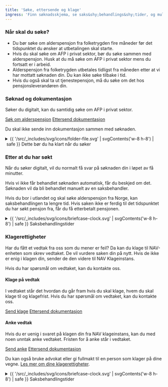 ```yaml
---
title: 'Søke, ettersende og klage'
ingress: 'Finn søknadsskjema, se saks&shy;behandlings&shy;tider, og muligheter til å ettersende eller klage på vedtak.'
---
```


### Når skal du søke?

* Du bør søke om alderspensjon fra folketrygden fire måneder før det tidspunktet du ønsker at utbetalingen skal starte.
* Hvis du skal søke om AFP i privat sektor, bør du søke sammen med alderspensjon. Husk at du må søke om AFP i privat sektor mens du fortsatt er i arbeid.
* Alderspensjon fra folketrygden utbetales tidligst fra måneden etter at vi har mottatt søknaden din. Du kan ikke søke tilbake i tid.
* Hvis du også skal ta ut tjenestepensjon, må du søke om det hos pensjonsleverandøren din.

### Søknad og dokumentasjon

Søker du digitalt, kan du samtidig søke om AFP i privat sektor.

<div class="flex flex-wrap gap-2">
  <a class="button button--primary" href="#">Søk om alderspensjon</a>
  <a class="button button--secondary" href="#">Ettersend dokumentasjon</a>
</div>

Du skal ikke sende inn dokumentasjon sammen med søknaden.

<details class="expander">
  <summary>
    <span class="mr-1 -my-1 -ml-9" aria-hidden="true">{{ '/src/_includes/svg/icons/folder-file.svg' | svgContents('w-8 h-8') | safe }}</span>
    Dette bør du ha klart når du søker
  </summary>
  <div class="prose">
    <p>Innhold mangler</p>
  </div>
</details>

### Etter at du har søkt

Når du søker digitalt, vil du normalt få svar på søknaden din i løpet av få minutter.

Hvis vi ikke får behandlet søknaden automatisk, får du beskjed om det. Søknaden vil da bli behandlet manuelt av en saksbehandler.

Hvis du bor i utlandet og skal søke alderspensjon fra Norge, kan saksbehandlingen ta lengre tid. Hvis saken ikke er ferdig til det tidspunktet du har søkt pensjon fra, får du få etterbetalt pensjonen.

<details class="expander">
  <summary>
    <span class="mr-1 -my-1 -ml-9" aria-hidden="true">{{ '/src/_includes/svg/icons/briefcase-clock.svg' | svgContents('w-8 h-8') | safe }}</span>
    Saksbehandlingstider
  </summary>
  <div class="prose">
    <p>Innhold mangler</p>
  </div>
</details>

### Klagerettigheter

Har du fått et vedtak fra oss som du mener er feil? Da kan du klage til NAV-enheten som skrev vedtaket. De vil vurdere saken din på nytt. Hvis de ikke er enig i klagen din, sender de den videre til NAV Klageinstans.

Hvis du har spørsmål om vedtaket, kan du kontakte oss.

#### Klage på vedtak

I vedtaket står det hvordan du går fram hvis du skal klage, hvem du skal klage til og klagefrist. Hvis du har spørsmål om vedtaket, kan du kontakte oss.

<div class="flex flex-wrap gap-2">
  <a class="button button--primary" href="#">Send klage</a>
  <a class="button button--secondary" href="#">Ettersend dokumentasjon</a>
</div>

#### Anke vedtak

Hvis du er uenig i svaret på klagen din fra NAV klageinstans, kan du med noen unntak anke vedtaket. Fristen for å anke står i vedtaket.

<div class="flex flex-wrap gap-2">
  <a class="button button--primary" href="#">Send anke</a>
  <a class="button button--secondary" href="#">Ettersend dokumentasjon</a>
</div>

Du kan også bruke advokat eller gi fullmakt til en person som klager på dine vegne. [Les mer om dine klagerettigheter](#).

<details class="expander">
  <summary>
    <span class="mr-1 -my-1 -ml-9" aria-hidden="true">{{ '/src/_includes/svg/icons/briefcase-clock.svg' | svgContents('w-8 h-8') | safe }}</span>
    <span>Saksbehandlingstider</span>
  </summary>
  <div class="prose">
    <p>Innhold mangler</p>
  </div>
</details>
